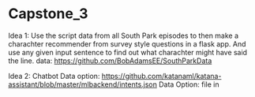 # Capstone_3

Idea 1:
Use the script data from all South Park episodes to then make a charachter recommender from survey style questions in a flask app.  And use any given input sentence to find out what charachter might have said the line.
data: https://github.com/BobAdamsEE/SouthParkData

Idea 2:
Chatbot
Data option: https://github.com/katanaml/katana-assistant/blob/master/mlbackend/intents.json
Data Option: file in
